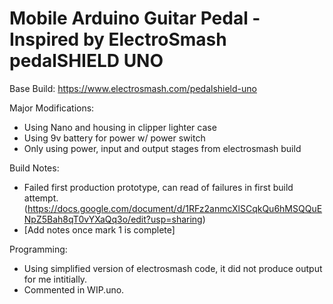 # Mobile Arduino Guitar Pedal - Inspired by ElectroSmash pedalSHIELD UNO
Base Build:
https://www.electrosmash.com/pedalshield-uno

Major Modifications:
- Using Nano and housing in clipper lighter case
- Using 9v battery for power w/ power switch
- Only using power, input and output stages from electrosmash build

Build Notes: 
- Failed first production prototype, can read of failures in first build attempt. (https://docs.google.com/document/d/1RFz2anmcXlSCqkQu6hMSQQuENpZ5Bah8qT0vYXaQq3o/edit?usp=sharing)
- [Add notes once mark 1 is complete]


Programming: 
- Using simplified version of electrosmash code, it did not produce output for me intitially.
- Commented in WIP.uno.

